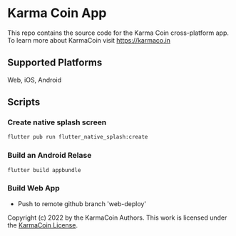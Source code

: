 # Karma Coin App

This repo contains the source code for the Karma Coin cross-platform app.
To learn more about KarmaCoin visit https://karmaco.in

## Supported Platforms
Web, iOS, Android

## Scripts

### Create native splash screen
```bash
flutter pub run flutter_native_splash:create
```

### Build an Android Relase
```bash
flutter build appbundle
```

### Build Web App
- Push to remote github branch 'web-deploy'

Copyright (c) 2022 by the KarmaCoin Authors. This work is licensed under the [KarmaCoin License](https://github.com/karma-coin/.github/blob/main/LICENSE).


